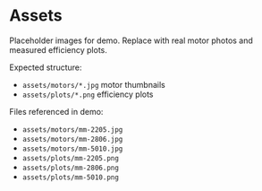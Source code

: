 # Assets

Placeholder images for demo. Replace with real motor photos and measured efficiency plots.

Expected structure:

- `assets/motors/*.jpg` motor thumbnails
- `assets/plots/*.png` efficiency plots

Files referenced in demo:

- `assets/motors/mm-2205.jpg`
- `assets/motors/mm-2806.jpg`
- `assets/motors/mm-5010.jpg`
- `assets/plots/mm-2205.png`
- `assets/plots/mm-2806.png`
- `assets/plots/mm-5010.png`


